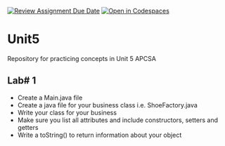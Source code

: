 [![Review Assignment Due Date](https://classroom.github.com/assets/deadline-readme-button-22041afd0340ce965d47ae6ef1cefeee28c7c493a6346c4f15d667ab976d596c.svg)](https://classroom.github.com/a/konmCvrK)
[![Open in Codespaces](https://classroom.github.com/assets/launch-codespace-2972f46106e565e64193e422d61a12cf1da4916b45550586e14ef0a7c637dd04.svg)](https://classroom.github.com/open-in-codespaces?assignment_repo_id=17159348)
# Unit5
Repository for practicing concepts in Unit 5 APCSA

## Lab# 1 
- Create a Main.java file
- Create a java file for your business class i.e. ShoeFactory.java
- Write your class for your business
- Make sure you list all attributes and include constructors, setters and getters
- Write a toString() to return information about your object
